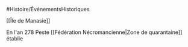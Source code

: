 #Histoire/ÉvénementsHistoriques 

[[Île de Manasie]]

En l'an 278
Peste
[[Fédération Nécromancienne|Zone de quarantaine]] établie